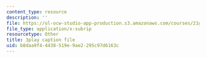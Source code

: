 ```yaml
---
content_type: resource
description: ''
file: https://ol-ocw-studio-app-production.s3.amazonaws.com/courses/21g-101-chinese-i-regular-fall-2014/b8daa9f44438519e9ae2295c97d6163c_oUIGRmcnUtA.vtt
file_type: application/x-subrip
resourcetype: Other
title: 3play caption file
uid: b8daa9f4-4438-519e-9ae2-295c97d6163c
---
```


